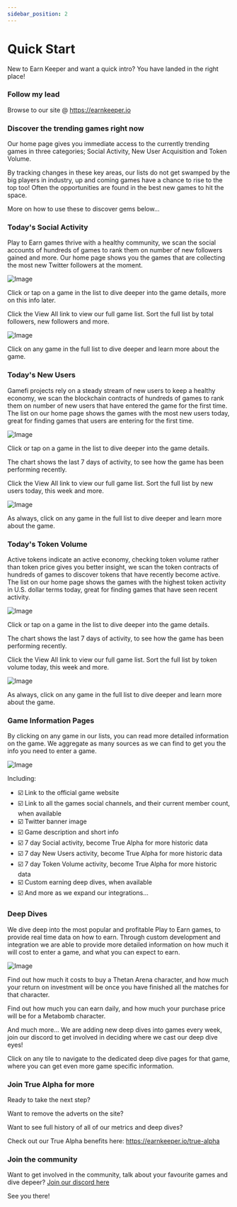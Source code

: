 ```yaml
---
sidebar_position: 2
---
```


# Quick Start

New to Earn Keeper and want a quick intro? You have landed in the right place!

### Follow my lead

Browse to our site @ <https://earnkeeper.io>

### Discover the trending games right now

Our home page gives you immediate access to the currently trending games in three categories; Social Activity, New User Acquisition and Token Volume.

By tracking changes in these key areas, our lists do not get swamped by the big players in industry, up and coming games have a chance to rise to the top too! Often the opportunities are found in the best new games to hit the space.

More on how to use these to discover gems below...

### Today's Social Activity

Play to Earn games thrive with a healthy community, we scan the social accounts of hundreds of games to rank them on number of new followers gained and more. Our home page shows you the games that are collecting the most new Twitter followers at the moment.

![Image](/img/user-guide/new/home-social-activity.png)

Click or tap on a game in the list to dive deeper into the game details, more on this info later.

Click the View All link to view our full game list. Sort the full list by total followers, new followers and more.

![Image](/img/user-guide/new/social-tab.png)

Click on any game in the full list to dive deeper and learn more about the game.

### Today's New Users

Gamefi projects rely on a steady stream of new users to keep a healthy economy, we scan the blockchain contracts of hundreds of games to rank them on number of new users that have entered the game for the first time. The list on our home page shows the games with the most new users today, great for finding games that users are entering for the first time.

![Image](/img/user-guide/new/home-new-users.png)

Click or tap on a game in the list to dive deeper into the game details.

The chart shows the last 7 days of activity, to see how the game has been performing recently.

Click the View All link to view our full game list. Sort the full list by new users today, this week and more.

![Image](/img/user-guide/new/activity-tab.png)

As always, click on any game in the full list to dive deeper and learn more about the game.

### Today's Token Volume

Active tokens indicate an active economy, checking token volume rather than token price gives you better insight, we scan the token contracts of hundreds of games to discover tokens that have recently become active. The list on our home page shows the games with the highest token activity in U.S. dollar terms today, great for finding games that have seen recent activity.

![Image](/img/user-guide/new/home-token-volume.png)

Click or tap on a game in the list to dive deeper into the game details.

The chart shows the last 7 days of activity, to see how the game has been performing recently.

Click the View All link to view our full game list. Sort the full list by token volume today, this week and more.

![Image](/img/user-guide/new/volume-tab.png)

As always, click on any game in the full list to dive deeper and learn more about the game.

### Game Information Pages

By clicking on any game in our lists, you can read more detailed information on the game. We aggregate as many sources as we can find to get you the info you need to enter a game. 

![Image](/img/user-guide/new/game-info.png)

Including:

- ☑️ Link to the official game website
- ☑️ Link to all the games social channels, and their current member count, when available
- ☑️ Twitter banner image
- ☑️ Game description and short info
- ☑️ 7 day Social activity, become True Alpha for more historic data
- ☑️ 7 day New Users activity, become True Alpha for more historic data
- ☑️ 7 day Token Volume activity, become True Alpha for more historic data
- ☑️ Custom earning deep dives, when available
- ☑️ And more as we expand our integrations...

### Deep Dives

We dive deep into the most popular and profitable Play to Earn games, to provide real time data on how to earn. Through custom development and integration we are able to provide more detailed information on how much it will cost to enter a game, and what you can expect to earn.

![Image](/img/user-guide/new/home-deep-dives.png)

Find out how much it costs to buy a Thetan Arena character, and how much your return on investment will be once you have finished all the matches for that character.

Find out how much you can earn daily, and how much your purchase price will be for a Metabomb character.

And much more... We are adding new deep dives into games every week, join our discord to get involved in deciding where we cast our deep dive eyes!

Click on any tile to navigate to the dedicated deep dive pages for that game, where you can get even more game specific information.

### Join True Alpha for more

Ready to take the next step?

Want to remove the adverts on the site?

Want to see full history of all of our metrics and deep dives?

Check out our True Alpha benefits here: https://earnkeeper.io/true-alpha

### Join the community

Want to get involved in the community, talk about your favourite games and dive depeer? [Join our discord here](https://discord.gg/92EMAWVrrn)

See you there!

